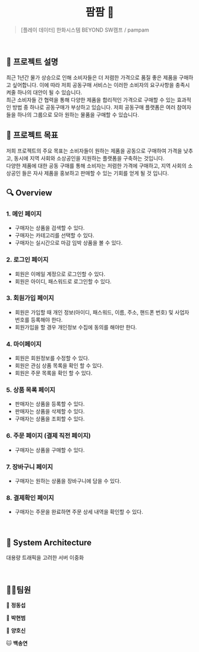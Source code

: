 <h1 align="center">팜팜 🎁</h1>


<!-- <center>
    <img src="./img/pic1.png"  style="zoom:76%;" align="center"/>
</center> -->



> [플레이 데이터] 한화시스템 BEYOND SW캠프 / pampam


<!-- 🎬[Demo 시연영상] 
📃[프로젝트 회고록] -->

<br>

## :pencil: 프로젝트 설명


최근 1년간 물가 상승으로 인해 소비자들은 더 저렴한 가격으로 품질 좋은 제품을 구매하고 싶어합니다. 이에 따라 저희 공동구매 서비스는 이러한 소비자의 요구사항을 충족시켜줄 하나의 대안이 될 수 있습니다. </br> 최근 소비자들 간 협력을 통해 다양한 제품을 합리적인 가격으로 구매할 수 있는 효과적인 방법 중 하나로 공동구매가 부상하고 있습니다. 저희 공동구매 플랫폼은 여러 참여자들을 하나의 그룹으로 모아 원하는 물품을 구매할 수 있습니다.


## :dart: 프로젝트 목표


저희 프로젝트의 주요 목표는 소비자들이 원하는 제품을 공동으로 구매하여 가격을 낮추고, 동시에 지역 사회와 소상공인을 지원하는 플랫폼을 구축하는 것입니다. </br>다양한 제품에 대한 공동 구매를 통해 소비자는 저렴한 가격에 구매하고,  지역 사회의 소상공인 들은 자사 제품을 홍보하고 판매할 수 있는 기회를 얻게 될 것 입니다.



## 🔍 Overview

### 1. 메인 페이지
+   구매자는 상품을 검색할 수 있다.
+   구매자는 카테고리를 선택할 수 있다.
+   구매자는 실시간으로 마감 임박 상품을 볼 수 있다.


### 2. 로그인 페이지
+   회원은 이메일 계정으로 로그인할 수 있다.
+   회원은 아이디, 패스워드로 로그인할 수 있다.


### 3. 회원가입 페이지
+   회원은 가입할 때 개인 정보(아이디, 패스워드, 이름, 주소, 핸드폰 번호) 및 사업자 번호를 등록해야 한다.
+   회원가입을 할 경우 개인정보 수집에 동의를 해야만 한다.


### 4. 마이페이지
+   회원은 회원정보를 수정할 수 있다.
+   회원은 관심 상품 목록을 확인 할 수 있다.
+   회원은 주문 목록을 확인 할 수 있다.


### 5. 상품 목록 페이지
+   판매자는 상품을 등록할 수 있다.
+   판매자는 상품을 삭제할 수 있다.
+   구매자는 상품을 조회할 수 있다.


### 6. 주문 페이지 (결제 직전 페이지)
+   구매자는 상품을 구매할 수 있다.


### 7. 장바구니 페이지
+   구매자는 원하는 상품을 장바구니에 담을 수 있다.


### 8. 결제확인 페이지
+   구매자는 주문을 완료하면 주문 상세 내역을 확인할 수 있다.
   <br>

## :page_with_curl: System Architecture

<!-- <center>
    <img src="./img/pic2.png" />
</center> -->
대용량 트래픽을 고려한 서버 이중화

<br>



## 🤼‍♂️팀원

🐯 **정동섭**

🐶 **박현범**

🐺 **양호신**

🐱 **백송연**
